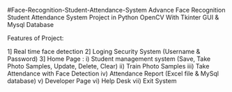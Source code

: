 #Face-Recognition-Student-Attendance-System
Advance Face Recognition Student Attendance System Project in Python OpenCV With Tkinter GUI & Mysql Database

Features of Project:

1] Real time face detection 2] Loging Security System (Username & Password) 3] Home Page : i) Student management system (Save, Take Photo Samples, Update, Delete, Clear) ii) Train Photo Samples iii) Take Attendance with Face Detection iv) Attendance Report (Excel file & MySql database) v) Developer Page vi) Help Desk vii) Exit System
